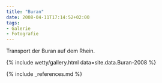 ```yaml
---
title: "Buran"
date: 2008-04-11T17:14:52+02:00
tags:
- Galerie
- Fotografie
---
```


Transport der Buran auf dem Rhein.

<!--more-->

{% include wetty/gallery.html data=site.data.Buran-2008 %}

{% include _references.md %}